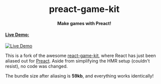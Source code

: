 <h1 align="center">preact-game-kit</h1>

<h4 align="center">
  Make games with Preact!
</h4>

#### [Live Demo:](https://preactnext.surge.sh)

[![Live Demo](http://i.imgur.com/om66NeH.gif)](https://preactnext.surge.sh)

This is a fork of the awesome [react-game-kit](https://github.com/FormidableLabs/react-game-kit), where React has just been aliased out for [Preact](https://github.com/developit/preact).  Aside from simplifying the HMR setup (couldn't resist), no code was changed.

The bundle size after aliasing is **59kb**, and everything works identically!
